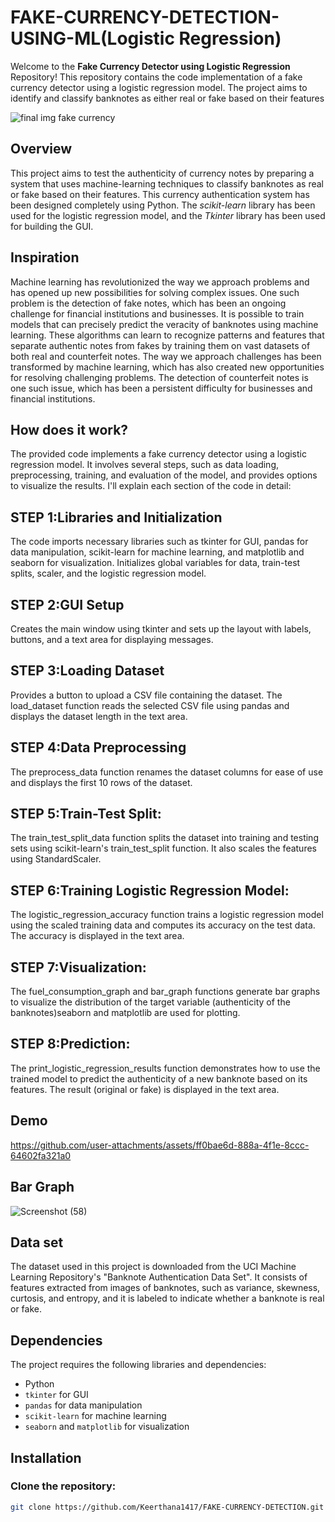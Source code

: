 
 # FAKE-CURRENCY-DETECTION-USING-ML(Logistic Regression)

Welcome to the **Fake Currency Detector using Logistic Regression** Repository!
This repository contains the code implementation of a fake currency detector using a logistic regression model. The project aims to identify and classify banknotes as either real or fake based on their features

![final img fake currency](https://github.com/user-attachments/assets/7812f8a7-77e9-408a-8c57-d5c38b11d46b)

## Overview

This project aims to test the authenticity of currency notes by preparing a system that uses machine-learning techniques to classify banknotes as real or fake based on their features. This currency authentication system has been designed completely using Python. The *scikit-learn* library has been used for the logistic regression model, and the *Tkinter* library has been used for building the GUI.

## Inspiration

Machine learning has revolutionized the way we approach problems and has opened up new possibilities for solving complex issues. One such problem is the detection of fake notes, which has been an ongoing challenge for financial institutions and businesses. It is possible to train models that can precisely predict the veracity of banknotes using machine learning. These algorithms can learn to recognize patterns and features that separate authentic notes from fakes by training them on vast datasets of both real and counterfeit notes. The way we approach challenges has been transformed by machine learning, which has also created new opportunities for resolving challenging problems. The detection of counterfeit notes is one such issue, which has been a persistent difficulty for businesses and financial institutions.

## How does it work?

The provided code implements a fake currency detector using a logistic regression model. It involves several steps, such as data loading, preprocessing, training, and evaluation of the model, and provides options to visualize the results. I'll explain each section of the code in detail:

## STEP 1:Libraries and Initialization

The code imports necessary libraries such as tkinter for GUI, pandas for data manipulation, scikit-learn for machine learning, and matplotlib and seaborn for visualization.
Initializes global variables for data, train-test splits, scaler, and the logistic regression model.

## STEP 2:GUI Setup

Creates the main window using tkinter and sets up the layout with labels, buttons, and a text area for displaying messages.

## STEP 3:Loading Dataset

Provides a button to upload a CSV file containing the dataset.
The load_dataset function reads the selected CSV file using pandas and displays the dataset length in the text area.

## STEP 4:Data Preprocessing

The preprocess_data function renames the dataset columns for ease of use and displays the first 10 rows of the dataset.

## STEP 5:Train-Test Split:

The train_test_split_data function splits the dataset into training and testing sets using scikit-learn's train_test_split function.
It also scales the features using StandardScaler.

## STEP 6:Training Logistic Regression Model:

The logistic_regression_accuracy function trains a logistic regression model using the scaled training data and computes its accuracy on the test data.
The accuracy is displayed in the text area.

## STEP 7:Visualization:

The fuel_consumption_graph and bar_graph functions generate bar graphs to visualize the distribution of the target variable (authenticity of the banknotes)seaborn and matplotlib are used for plotting.

## STEP 8:Prediction:

The print_logistic_regression_results function demonstrates how to use the trained model to predict the authenticity of a new banknote based on its features.
The result (original or fake) is displayed in the text area.

## Demo  
https://github.com/user-attachments/assets/ff0bae6d-888a-4f1e-8ccc-64602fa321a0

## Bar Graph
![Screenshot (58)](https://github.com/user-attachments/assets/29b9cb42-4dc4-4866-9cf2-799f4615d1fe)

## Data set
The dataset used in this project is downloaded from the UCI Machine Learning Repository's "Banknote Authentication Data Set". It consists of features extracted from images of banknotes, such as variance, skewness, curtosis, and entropy, and it is labeled to indicate whether a banknote is real or fake.

## Dependencies
      
The project requires the following libraries and dependencies:

- Python
- `tkinter` for GUI
- `pandas` for data manipulation
- `scikit-learn` for machine learning
- `seaborn` and `matplotlib` for visualization
  
## Installation

### Clone the repository:
```sh
git clone https://github.com/Keerthana1417/FAKE-CURRENCY-DETECTION.git


